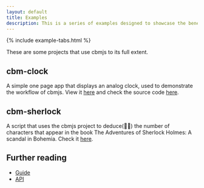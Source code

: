 ```yaml
---
layout: default
title: Examples
description: This is a series of examples designed to showcase the benefits of adopting cbm.
---
```


{% include example-tabs.html %}

These are some projects that use cbmjs to its full extent.

## cbm-clock

A simple one page app that displays an analog clock, used to demonstrate the workflow of cbmjs. View it [here](https://cbm-clock-demo.herokuapp.com/) and check the source code [here](https://github.com/cbmjs/cbm-clock).

## cbm-sherlock

A script that uses the cbmjs project to deduce(🕵🏼) the number of characters that appear in the book The Adventures of Sherlock Holmes: A scandal in Bohemia. Check it [here](https://github.com/cbmjs/cbm-sherlock).

## Further reading

- [Guide](./guide/)
- [API](./api/)
